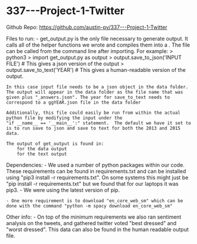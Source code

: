 # 337---Project-1-Twitter



Github Repo: https://github.com/austin-py/337---Project-1-Twitter

Files to run: 
    - get_output.py is the only file necessary to generate output. It calls all of the helper functions we wrote and compiles them into a . The file can be called from the command line after
    importing. For example: 
        > python3 
        > import get_output.py as output
        > output.save_to_json('INPUT FILE') # This gives a json version of the output 
        > output.save_to_text('YEAR') # This gives a human-readable version of the output. 

    In this case input file needs to be a json object in the data folder. The output will appear in the data folder as the file name that was given plus "_answers.json". The year for save_to_text needs to correspond to a ggYEAR.json file in the data folder

    Additionally, this file could easily be run from within the actual python file by modifying the input under the 
    "if __name__ == '__main__':" statement.  The default we have it set to is to run save to json and save to text for both the 2013 and 2015 data. 

    The output of get_output is found in: 
        for the data output
        for the text output 

Dependencies: 
    - We used a number of python packages within our code. These requirements can be found in requirements.txt and can 
    be installed using "pip3 install -r requirements.txt". On some systems this might just be "pip install -r 
    requirements.txt" but we found that for our laptops it was pip3. 
    - We were using the latest version of pip. 

    - One more requirement is to download "en_core_web_sm" which can be done with the command "python -m spacy download en_core_web_sm" 


Other info: 
    -  On top of the minimum requirements we also ran sentiment analysis on the tweets, and gathered twitter voted "best 
    dressed" and "worst dressed". This data can also be found in the human readable output file. 
